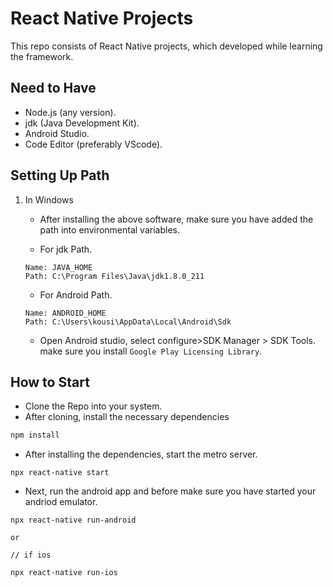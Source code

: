 # React Native Projects

This repo consists of React Native projects, which developed while learning the framework.

## Need to Have

- Node.js (any version).
- jdk (Java Development Kit).
- Android Studio.
- Code Editor (preferably VScode).

## Setting Up Path

1. In Windows

   - After installing the above software, make sure you have added the path into environmental variables.

   - For jdk Path.

   ```path
   Name: JAVA_HOME
   Path: C:\Program Files\Java\jdk1.8.0_211
   ```

   - For Android Path.

   ```path
   Name: ANDROID_HOME
   Path: C:\Users\kousi\AppData\Local\Android\Sdk
   ```

   - Open Android studio, select configure>SDK Manager > SDK Tools. make sure you install `Google Play Licensing Library`.

## How to Start

- Clone the Repo into your system.
- After cloning, install the necessary dependencies

```node.js
npm install
```

- After installing the dependencies, start the metro server.

```react-native
npx react-native start
```

- Next, run the android app and before make sure you have started your andriod emulator.

```react-native
npx react-native run-android

or

// if ios

npx react-native run-ios
```

